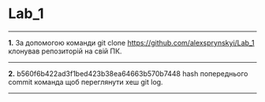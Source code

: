 # Lab_1
***
**1.** За допомогою команди git clone https://github.com/alexsprynskyi/Lab_1 клонував репозиторій на свій ПК.
***
**2.** b560f6b422ad3f1bed423b38ea64663b570b7448 hash попереднього commit команда щоб переглянути хеш git log.
***